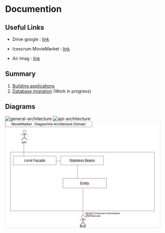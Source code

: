 # Documention

## Useful Links

- Drive google : [link](https://drive.google.com/drive/u/0/folders/0B6fkqBGcSmrPUWZkWktON3F4d1U)

- Icescrum MovieMarket : [link](https://cloud.icescrum.com/p/MOVIEMARKE/#/project)

- Air Imag : [link](https://air.imag.fr/index.php/ECOM-M2PGI#M2PGI_.28Classique.29)

## Summary

1. [Building applications](building-apps.md)
2. [Database migration](databases/migration.md) (Work in progress)

## Diagrams

![general-architecture](docs/diagrams/homepage.png "general-architecture")
![api-architecture](docs/diagrams/homepage.png "api-architecture")
![domain-architecture](docs/diagrams/domain-architecture.png "domain-architecture")
